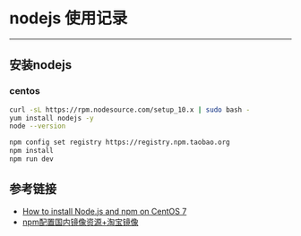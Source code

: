 # nodejs 使用记录
***
## 安装nodejs
### centos
```bash
curl -sL https://rpm.nodesource.com/setup_10.x | sudo bash -
yum install nodejs -y
node --version

npm config set registry https://registry.npm.taobao.org
npm install
npm run dev
```

## 参考链接
- [How to install Node.js and npm on CentOS 7](https://linuxize.com/post/how-to-install-node-js-on-centos-7/)
- [npm配置国内镜像资源+淘宝镜像](https://blog.csdn.net/qq_39207948/article/details/79449633)
